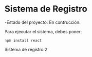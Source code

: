 <h1>Sistema de Registro</h1>

-Estado del proyecto: En contrucción.

Para ejecutar el sistema, debes poner:

```npm install react```

Sistema de registro 2
